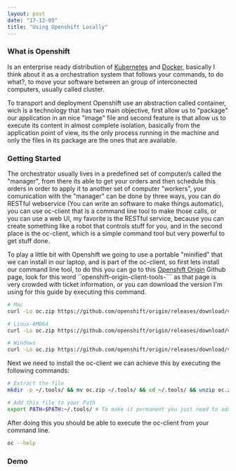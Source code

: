 ```yaml
---
layout: post
date: "17-12-05"
title: "Using Openshift Locally"
---
```


### What is Openshift

Is an enterprise ready distribution of [Kubernetes](https://kubernetes.io) and [Docker](https://www.docker.com/), basically I think about it as a orchestration system that follows your commands, to do what?, to move your software between an group of interconected computers, usually called cluster. 

To transport and deployment Openshift use an abstraction called container, wich is a technology that has two main objective, first allow us to "package" our application in an nice "image" file and second feature is that allow us to execute its content in almost complete isolation, basically from the application point of view, its the only process running in the machine and only the files in its package are the ones that are available.


### Getting Started

The orchestrator usually lives in a predefined set of computer/s called the "manager", from there its able to get your orders and then schedule this orders in order to apply it to another set of computer "workers", your comunication with the "manager" can be done by three ways, you can do RESTful webservice (You can write an software to make things automatic), you can use oc-client that is a command line tool to make those calls, or you can use a web UI, my favorite is the RESTful service, because you can create something like a robot that controls stuff for you, and in the second place is the oc-client, which is a simple command tool but very powerful to get stuff done.      

To play a little bit with Openshift we going to use a portable "minified" that we can install in our laptop, and is part of the oc-client, so first lets install our command line tool, to do this you can go to this [Openshift Origin](https://github.com/openshift/origin/releases) Github page, look for this word ``openshift-origin-client-tools-``` as that page is very crowded with ticket information, or you can download the version I'm using for this guide by executing this command. 

```sh
# Mac
curl -Lo oc.zip https://github.com/openshift/origin/releases/download/v3.7.0/openshift-origin-client-tools-v3.7.0-7ed6862-mac.zip |

# Linux-AMD64
curl -Lo oc.zip https://github.com/openshift/origin/releases/download/v3.7.0/openshift-origin-client-tools-v3.7.0-7ed6862-linux-64bit.tar.gz

# Windows 
curl -Lo oc.zip https://github.com/openshift/origin/releases/download/v3.7.0/openshift-origin-client-tools-v3.7.0-7ed6862-windows.zip
```


Next we need to install the oc-client we can achieve this by executing the following commands:
```sh
# Extract the file
mkdir -p ~/.tools/ && mv oc.zip ~/.tools/ && cd ~/.tools/ && unzip oc.zip

# Add this file to your Path
export PATH=$PATH:~/.tools/ # To make it permanent you just need to add this line to your .zshrc or .bashrc 
```

After doing this you should be able to execute the oc-client from your command line. 

```sh
oc --help 
```

### Demo 
<script type="text/javascript" src="https://asciinema.org/a/u6HacvJfu2OhOsXlqFTkX2OOd.js" id="asciicast-u6HacvJfu2OhOsXlqFTkX2OOd" async></script>
